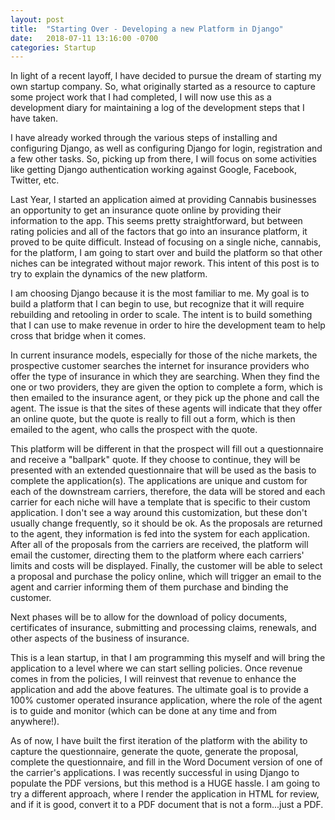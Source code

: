 ```yaml
---
layout: post
title:  "Starting Over - Developing a new Platform in Django"
date:   2018-07-11 13:16:00 -0700
categories: Startup
---
```


In light of a recent layoff, I have decided to pursue the dream of starting my own startup company. So, what originally started as a resource to capture some project work that I had completed, I will now use this as a development diary for maintaining a log of the development steps that I have taken. 

I have already worked through the various steps of installing and configuring Django, as well as configuring Django for login, registration and a few other tasks. So, picking up from there, I will focus on some activities like getting Django authentication working against Google, Facebook, Twitter, etc. 

Last Year, I started an application aimed at providing Cannabis businesses an opportunity to get an insurance quote online by providing their information to the app. This seems pretty straightforward, but between rating policies and all of the factors that go into an insurance platform, it proved to be quite difficult. Instead of focusing on a single niche, cannabis, for the platform, I am going to start over and build the platform so that other niches can be integrated without major rework. This intent of this post is to try to explain the dynamics of the new platform. 

I am choosing Django because it is the most familiar to me. My goal is to build a platform that I can begin to use, but recognize that it will require rebuilding and retooling in order to scale. The intent is to build something that I can use to make revenue in order to hire the development team to help cross that bridge when it comes. 

In current insurance models, especially for those of the niche markets, the prospective customer searches the internet for insurance providers who offer the type of insurance in which they are searching. When they find the one or two providers, they are given the option to complete a form, which is then emailed to the insurance agent, or they pick up the phone and call the agent. The issue is that the sites of these agents will indicate that they offer an online quote, but the quote is really to fill out a form, which is then emailed to the agent, who calls the prospect with the quote. 

This platform will be different in that the prospect will fill out a questionnaire and receive a "ballpark" quote. If they choose to continue, they will be presented with an extended questionnaire that will be used as the basis to complete the application(s). The applications are unique and custom for each of the downstream carriers, therefore, the data will be stored and each carrier for each niche will have a template that is specific to their custom application. I don't see a way around this customization, but these don't usually change frequently, so it should be ok. As the proposals are returned to the agent, they information is fed into the system for each application. After all of the proposals from the carriers are received, the platform will email the customer, directing them to the platform where each carriers' limits and costs will be displayed. Finally, the customer will be able to select a proposal and purchase the policy online, which will trigger an email to the agent and carrier informing them of them purchase and binding the customer. 

Next phases will be to allow for the download of policy documents, certificates of insurance, submitting and processing claims, renewals, and other aspects of the business of insurance. 

This is a lean startup, in that I am programming this myself and will bring the application to a level where we can start selling policies. Once revenue comes in from the policies, I will reinvest that revenue to enhance the application and add the above features. The ultimate goal is to provide a 100% customer operated insurance application, where the role of the agent is to guide and monitor (which can be done at any time and from anywhere!).

As of now, I have built the first iteration of the platform with the ability to capture the questionnaire, generate the quote, generate the proposal, complete the questionnaire, and fill in the Word Document version of one of the carrier's applications. I was recently successful in using Django to populate the PDF versions, but this method is a HUGE hassle. I am going to try a different approach, where I render the application in HTML for review, and if it is good, convert it to a PDF document that is not a form...just a PDF.